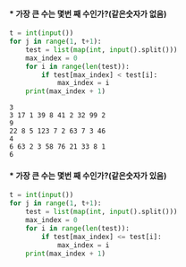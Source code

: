 #### * 가장 큰 수는 몇번 째 수인가?(같은숫자가 없음)
```python
t = int(input())
for j in range(1, t+1):
    test = list(map(int, input().split()))
    max_index = 0
    for i in range(len(test)):
        if test[max_index] < test[i]:
            max_index = i
    print(max_index + 1)
```

```
3
3 17 1 39 8 41 2 32 99 2
9
22 8 5 123 7 2 63 7 3 46
4
6 63 2 3 58 76 21 33 8 1 
6
```



#### * 가장 큰 수는 몇번 째 수인가?(같은숫자가 있음)

```python
t = int(input())
for j in range(1, t+1):
    test = list(map(int, input().split()))
    max_index = 0
    for i in range(len(test)):
        if test[max_index] <= test[i]:
            max_index = i
    print(max_index + 1)
```